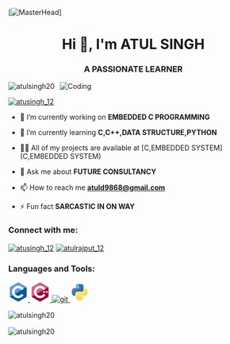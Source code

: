 [![MasterHead](https://images.app.goo.gl/hcPZCN3r98wj8oSg7)]
<h1 align="center">Hi 👋, I'm ATUL SINGH</h1>
<h3 align="center">A PASSIONATE LEARNER</h3>
<img align="right" alt="Coding" Width="400" src="https://cdn.dribbble.com/users/1162077/screenshots/3848914/programmer.gif">


<p align="left"> <img src="https://komarev.com/ghpvc/?username=atulsingh20&label=Profile%20views&color=0e75b6&style=flat" alt="atulsingh20" /> </p>

<p align="left"> <a href="https://twitter.com/atusingh_12" target="blank"><img src="https://img.shields.io/twitter/follow/atusingh_12?logo=twitter&style=for-the-badge" alt="atusingh_12" /></a> </p>

- 🔭 I’m currently working on **EMBEDDED C PROGRAMMING**

- 🌱 I’m currently learning **C,C++,DATA STRUCTURE,PYTHON**

- 👨‍💻 All of my projects are available at [C,EMBEDDED SYSTEM](C,EMBEDDED SYSTEM)

- 💬 Ask me about **FUTURE CONSULTANCY**

- 📫 How to reach me **atuld9868@gmail.com**

- ⚡ Fun fact **SARCASTIC IN ON WAY**

<h3 align="left">Connect with me:</h3>
<p align="left">
<a href="https://twitter.com/atusingh_12" target="blank"><img align="center" src="https://raw.githubusercontent.com/rahuldkjain/github-profile-readme-generator/master/src/images/icons/Social/twitter.svg" alt="atusingh_12" height="30" width="40" /></a>
<a href="https://instagram.com/atulrajput_12" target="blank"><img align="center" src="https://raw.githubusercontent.com/rahuldkjain/github-profile-readme-generator/master/src/images/icons/Social/instagram.svg" alt="atulrajput_12" height="30" width="40" /></a>
</p>

<h3 align="left">Languages and Tools:</h3>
<p align="left"> <a href="https://www.cprogramming.com/" target="_blank" rel="noreferrer"> <img src="https://raw.githubusercontent.com/devicons/devicon/master/icons/c/c-original.svg" alt="c" width="40" height="40"/> </a> <a href="https://www.w3schools.com/cpp/" target="_blank" rel="noreferrer"> <img src="https://raw.githubusercontent.com/devicons/devicon/master/icons/cplusplus/cplusplus-original.svg" alt="cplusplus" width="40" height="40"/> </a> <a href="https://git-scm.com/" target="_blank" rel="noreferrer"> <img src="https://www.vectorlogo.zone/logos/git-scm/git-scm-icon.svg" alt="git" width="40" height="40"/> </a> <a href="https://www.python.org" target="_blank" rel="noreferrer"> <img src="https://raw.githubusercontent.com/devicons/devicon/master/icons/python/python-original.svg" alt="python" width="40" height="40"/> </a> </p>

<p><img align="center" src="https://github-readme-stats.vercel.app/api/top-langs?username=atulsingh20&show_icons=true&locale=en&layout=compact" alt="atulsingh20" /></p>

<p><img align="center" src="https://github-readme-streak-stats.herokuapp.com/?user=atulsingh20&" alt="atulsingh20" /></p>
